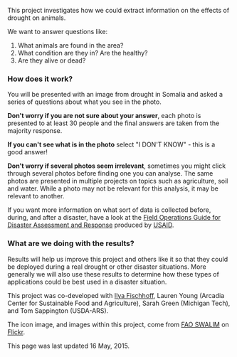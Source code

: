 This project investigates how we could extract information on the effects of drought on animals.

We want to answer questions like:

1. What animals are found in the area?
2. What condition are they in? Are the healthy?
3. Are they alive or dead?

### How does it work?
You will be presented with an image from drought in Somalia and asked a series of questions about what you see in the photo.

**Don't worry if you are not sure about your answer**, each photo is presented to at least 30 people and the final answers are taken from the majority response.

**If you can't see what is in the photo** select "I DON'T KNOW" - this is a good answer!

**Don't worry if several photos seem irrelevant**, sometimes you might click through several photos before finding one you can analyse. The same photos are presented in multiple projects on topics such as agriculture, soil and water. While a photo may not be relevant for this analysis, it may be relevant to another.

If you want more information on what sort of data is collected before, during, and after a disaster, have a look at the [Field Operations Guide for Disaster Assessment and Response](https://scms.usaid.gov/sites/default/files/documents/1866/fog_v4.pdf) produced by [USAID](http://www.usaid.gov/).

### What are we doing with the results?
Results will help us improve this project and others like it so that they could be deployed during a real drought or other disaster situations.
More generally we will also use these results to determine how these types of applications could be best used in a disaster situation.

This project was co-developed with [Ilya Fischhoff](https://www.linkedin.com/profile/view?id=2034311), Lauren Young (Arcadia Center for Sustainable Food and Agriculture), Sarah Green (Michigan Tech), and Tom Sappington (USDA-ARS).

The icon image, and images within this project, come from [FAO SWALIM](http://www.faoswalim.org/) on [Flickr](https://secure.flickr.com/photos/faoswalim/sets/72157642992734333/).

This page was last updated 16 May, 2015.
